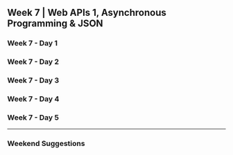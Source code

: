 ## Week 7 | Web APIs 1, Asynchronous Programming & JSON

### Week 7 - Day 1

### Week 7 - Day 2

### Week 7 - Day 3

### Week 7 - Day 4

### Week 7 - Day 5

---

### Weekend Suggestions
